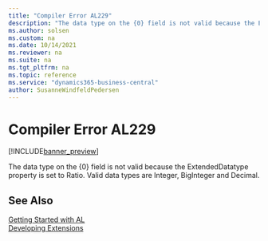 ```yaml
---
title: "Compiler Error AL229"
description: "The data type on the {0} field is not valid because the ExtendedDatatype property is set to Ratio."
ms.author: solsen
ms.custom: na
ms.date: 10/14/2021
ms.reviewer: na
ms.suite: na
ms.tgt_pltfrm: na
ms.topic: reference
ms.service: "dynamics365-business-central"
author: SusanneWindfeldPedersen
---
```

[//]: # (START>DO_NOT_EDIT)
[//]: # (IMPORTANT:Do not edit any of the content between here and the END>DO_NOT_EDIT.)
[//]: # (Any modifications should be made in the .xml files in the ModernDev repo.)
# Compiler Error AL229

[!INCLUDE[banner_preview](../includes/banner_preview.md)]

The data type on the {0} field is not valid because the ExtendedDatatype property is set to Ratio. Valid data types are Integer, BigInteger and Decimal.

[//]: # (IMPORTANT: END>DO_NOT_EDIT)
## See Also  
[Getting Started with AL](../devenv-get-started.md)  
[Developing Extensions](../devenv-dev-overview.md)  